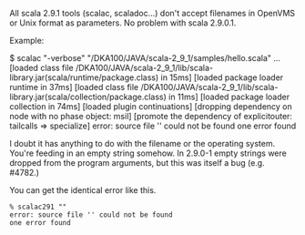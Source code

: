 All scala 2.9.1 tools (scalac, scaladoc...) don't accept filenames in OpenVMS or Unix format as parameters. No problem with scala 2.9.0.1.

Example:

$ scalac "-verbose" "/DKA100/JAVA/scala-2_9_1/samples/hello.scala"
...
[loaded class file /DKA100/JAVA/scala-2_9_1/lib/scala-library.jar(scala/runtime/package.class) in 15ms]
[loaded package loader runtime in 37ms]
[loaded class file /DKA100/JAVA/scala-2_9_1/lib/scala-library.jar(scala/collection/package.class) in 11ms]
[loaded package loader collection in 74ms]
[loaded plugin continuations]
[dropping dependency on node with no phase object: msil]
[promote the dependency of explicitouter: tailcalls => specialize]
error: source file '' could not be found
one error found
  
I doubt it has anything to do with the filename or the operating system.  You're feeding in an empty string somehow.  In 2.9.0-1 empty strings were dropped from the program arguments, but this was itself a bug (e.g. #4782.)

You can get the identical error like this.
```
% scalac291 ""
error: source file '' could not be found
one error found
```
